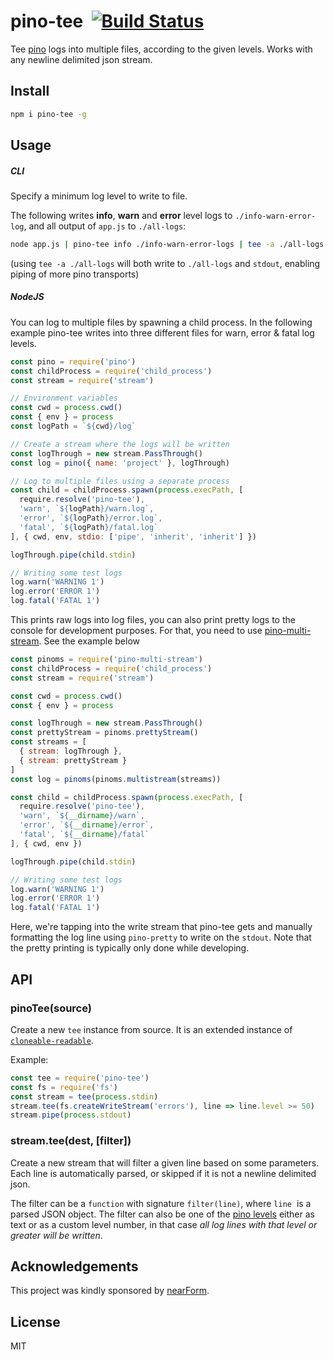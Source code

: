 # pino-tee&nbsp;&nbsp;[![Build Status](https://travis-ci.org/pinojs/pino-tee.svg?branch=master)](https://travis-ci.org/pinojs/pino-tee)

Tee [pino](https://github.com/pinojs/pino) logs into multiple files,
according to the given levels.
Works with any newline delimited json stream.

## Install

```bash
npm i pino-tee -g
```

## Usage

##### CLI

Specify a minimum log level to write to file.

The following writes **info**, **warn** and **error** level logs to `./info-warn-error-log`, and all output of `app.js` to `./all-logs`:

```bash
node app.js | pino-tee info ./info-warn-error-logs | tee -a ./all-logs
```

(using `tee -a ./all-logs` will both write to `./all-logs` and `stdout`, enabling piping of more pino transports)

##### NodeJS

You can log to multiple files by spawning a child process. In the following example pino-tee writes into three different files for warn, error & fatal log levels.

```javascript
const pino = require('pino')
const childProcess = require('child_process')
const stream = require('stream')

// Environment variables
const cwd = process.cwd()
const { env } = process
const logPath = `${cwd}/log`

// Create a stream where the logs will be written
const logThrough = new stream.PassThrough()
const log = pino({ name: 'project' }, logThrough)

// Log to multiple files using a separate process
const child = childProcess.spawn(process.execPath, [
  require.resolve('pino-tee'),
  'warn', `${logPath}/warn.log`,
  'error', `${logPath}/error.log`,
  'fatal', `${logPath}/fatal.log`
], { cwd, env, stdio: ['pipe', 'inherit', 'inherit'] })

logThrough.pipe(child.stdin)

// Writing some test logs
log.warn('WARNING 1')
log.error('ERROR 1')
log.fatal('FATAL 1')
```

This prints raw logs into log files, you can also print pretty logs to the console for development purposes. For that, you need to use [pino-multi-stream](http://npm.im/pino-multi-stream). See the example below

```js
const pinoms = require('pino-multi-stream')
const childProcess = require('child_process')
const stream = require('stream')

const cwd = process.cwd()
const { env } = process

const logThrough = new stream.PassThrough()
const prettyStream = pinoms.prettyStream()
const streams = [
  { stream: logThrough },
  { stream: prettyStream }
]
const log = pinoms(pinoms.multistream(streams))

const child = childProcess.spawn(process.execPath, [
  require.resolve('pino-tee'),
  'warn', `${__dirname}/warn`,
  'error', `${__dirname}/error`,
  'fatal', `${__dirname}/fatal`
], { cwd, env })

logThrough.pipe(child.stdin)

// Writing some test logs
log.warn('WARNING 1')
log.error('ERROR 1')
log.fatal('FATAL 1')
```

Here, we're tapping into the write stream that pino-tee gets and manually formatting the log line using `pino-pretty` to write on the `stdout`. Note that the pretty printing is typically only done while developing.

## API

### pinoTee(source)

Create a new `tee` instance from source. It is an extended instance of
[`cloneable-readable`](https://github.com/mcollina/cloneable-readable).

Example:

```js
const tee = require('pino-tee')
const fs = require('fs')
const stream = tee(process.stdin)
stream.tee(fs.createWriteStream('errors'), line => line.level >= 50)
stream.pipe(process.stdout)
```

### stream.tee(dest, [filter])

Create a new stream that will filter a given line based on some
parameters. Each line is automatically parsed, or skipped if it is not
a newline delimited json.

The filter can be a `function` with signature `filter(line)`, where
`line`  is a parsed JSON object. The filter can also be one of the
[pino levels](https://github.com/pinojs/pino#loggerlevel) either
as text or as a custom level number, in that case _all log lines with
that level or greater will be written_.

<a name="acknowledgements"></a>

## Acknowledgements

This project was kindly sponsored by [nearForm](http://nearform.com).

## License

MIT
